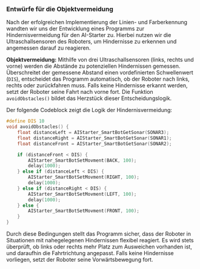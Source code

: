 ### Entwürfe für die Objektvermeidung

Nach der erfolgreichen Implementierung der Linien- und Farberkennung wandten wir uns der Entwicklung eines Programms zur Hindernisvermeidung für den AI-Starter zu. Hierbei nutzen wir die Ultraschallsensoren des Roboters, um Hindernisse zu erkennen und angemessen darauf zu reagieren.

**Objektvermeidung:** Mithilfe von drei Ultraschallsensoren (links, rechts und vorne) werden die Abstände zu potenziellen Hindernissen gemessen. Überschreitet der gemessene Abstand einen vordefinierten Schwellenwert (`DIS`), entscheidet das Programm automatisch, ob der Roboter nach links, rechts oder zurückfahren muss. Falls keine Hindernisse erkannt werden, setzt der Roboter seine Fahrt nach vorne fort. Die Funktion `avoidObstacles()` bildet das Herzstück dieser Entscheidungslogik.

Der folgende Codeblock zeigt die Logik der Hindernisvermeidung:

```cpp
#define DIS 10
void avoidObstacles() {
    float distanceLeft = AIStarter_SmartBotGetSonar(SONAR3);
    float distanceRight = AIStarter_SmartBotGetSonar(SONAR1);
    float distanceFront = AIStarter_SmartBotGetSonar(SONAR2);

    if (distanceFront < DIS) {
        AIStarter_SmartBotSetMovment(BACK, 100);
        delay(1000);
    } else if (distanceLeft < DIS) {
        AIStarter_SmartBotSetMovment(RIGHT, 100);
        delay(1000);
    } else if (distanceRight < DIS) {
        AIStarter_SmartBotSetMovment(LEFT, 100);
        delay(1000);
    } else {
        AIStarter_SmartBotSetMovment(FRONT, 100);
    }
}
```
Durch diese Bedingungen stellt das Programm sicher, dass der Roboter in Situationen mit nahegelegenen Hindernissen flexibel reagiert. Es wird stets überprüft, ob links oder rechts mehr Platz zum Ausweichen vorhanden ist, und daraufhin die Fahrtrichtung angepasst. Falls keine Hindernisse vorliegen, setzt der Roboter seine Vorwärtsbewegung fort.
